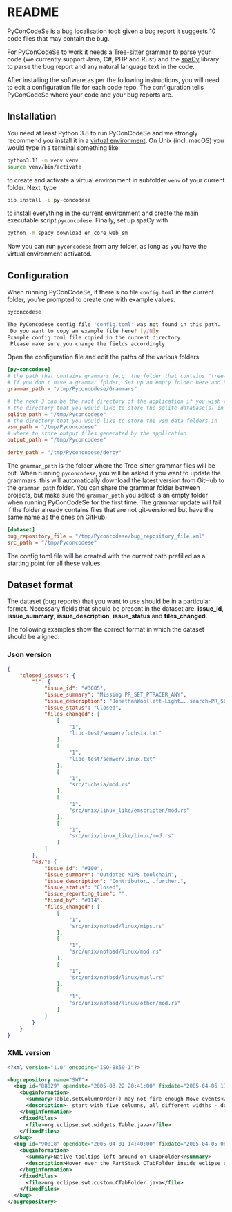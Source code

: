 # README

PyConCodeSe is a bug localisation tool: 
given a bug report it suggests 10 code files that may contain the bug. 

For PyConCodeSe to work it needs a [Tree-sitter](https://tree-sitter.github.io/tree-sitter/) grammar 
to parse your code (we currently support Java, C#, PHP and Rust) and 
the [spaCy](http://spacy.io) library to parse the bug report and any natural language text in the code.

After installing the software as per the following instructions,
you will need to edit a configuration file for each code repo.
The configuration tells PyConCodeSe where your code and your bug reports are.

## Installation

You need at least Python 3.8 to run PyConCodeSe and we strongly recommend you install it in a 
[virtual environment](https://packaging.python.org/en/latest/guides/installing-using-pip-and-virtual-environments).
On Unix (incl. macOS) you would type in a terminal something like:
```bash
python3.11 -m venv venv
source venv/bin/activate
```
to create and activate a virtual environment in subfolder `venv` of your current folder.
Next, type
```bash
pip install -i py-concodese
```
to install everything in the current environment and create the main executable script `pyconcodese`.
Finally, set up spaCy with
```bash
python -m spacy download en_core_web_sm
```
Now you can run `pyconcodese` from any folder, as long as you have the virtual environment activated.

## Configuration

When running PyConCodeSe, if there's no file `config.toml` in the current folder, 
you're prompted to create one with example values.
```bash
pyconcodese 

The PyConcodese config file 'config.toml' was not found in this path. 
 Do you want to copy an example file here? [y/N]y
Example config.toml file copied in the current directory.  
 Please make sure you change the fields accordingly
```
Open the configuration file and edit the paths of the various folders:
```toml
[py-concodese]
# the path that contains grammars (e.g. the folder that contains "tree-sitter-c-master")
# If you don't have a grammar fplder, Set up an empty folder here and Pyconcodese will download the grammars from Github
grammar_path = "/tmp/Pyconcodese/Grammars"

# the next 3 can be the root directory of the application if you wish (e.g.)
# the directory that you would like to store the sqlite database(s) in
sqlite_path = "/tmp/Pyconcodese"
# the directory that you would like to store the vsm data folders in
vsm_path = "/tmp/Pyconcodese"
# where to store output files generated by the application
output_path = "/tmp/Pyconcodese"

derby_path = "/tmp/Pyconcodese/derby"
```
The `grammar_path` is the folder where the Tree-sitter grammar files will be put.
When running `pyconcodese`, you will be asked if you want to update the grammars:
this will automatically download the latest version from GitHub to the `grammar_path` folder.
You can share the grammar folder between projects, but make sure the `grammar_path` you select 
is an empty folder when running PyConCodeSe for the first time.
The grammar update will fail if the folder already contains files that are not git-versioned
but have the same name as the ones on GitHub. 


```toml
[dataset]
bug_repository_file = "/tmp/Pyconcodese/bug_repository_file.xml"
src_path = "/tmp/Pyconcodese"
```

The config.toml file will be created with the current path prefilled as a starting point for all these values.


## Dataset format
The dataset (bug reports) that you want to use should be in a particular format. Necessary fields that should be present in the dataset are: **issue_id**, **issue_summary**, **issue_description**, **issue_status** and **files_changed**. 

The following examples show the correct format in which the dataset should be aligned: 

### Json version
```json
{
    "closed_issues": {
        "1": {
            "issue_id": "#3085",
            "issue_summary": "Missing PR_SET_PTRACER_ANY",
            "issue_description": "JonathanWoollett-Light…..search=PR_SET_PTRACER_ANY).",
            "issue_status": "Closed",
            "files_changed": [
                [
                    "1",
                    "libc-test/semver/fuchsia.txt"
                ],
                [
                    "1",
                    "libc-test/semver/linux.txt"
                ],
                [ 
                    "1", 
                    "src/fuchsia/mod.rs" 
                ], 
                [ 
                    "1", 
                    "src/unix/linux_like/emscripten/mod.rs" 
                ], 
                [ 
                    "1", 
                    "src/unix/linux_like/linux/mod.rs" 
                ] 
            ] 
        }, 
        "437": { 
            "issue_id": "#100", 
            "issue_summary": "Outdated MIPS toolchain", 
            "issue_description": "Contributor…..further.", 
            "issue_status": "Closed", 
            "issue_reporting_time": "", 
            "fixed_by": "#114", 
            "files_changed": [ 
                [ 
                    "1", 
                    "src/unix/notbsd/linux/mips.rs" 
                ], 
                [ 
                    "1", 
                    "src/unix/notbsd/linux/mod.rs" 
                ], 
                [ 
                    "1", 
                    "src/unix/notbsd/linux/musl.rs" 
                ], 
                [ 
                    "1", 
                    "src/unix/notbsd/linux/other/mod.rs" 
                ] 
            ] 
        } 
    } 
} 
```

### XML version
```xml
<?xml version="1.0" encoding="ISO-8859-1"?>

<bugrepository name="SWT">
  <bug id="88829" opendate="2005-03-22 20:41:00" fixdate="2005-04-06 17:05:00">
    <buginformation>
      <summary>Table.setColumnOrder() may not fire enough Move events</summary>
      <description>- start with five columns, all different widths - do Table.setColumnOrder(new int[] {4,1,2,3,0}); - SWT.Move events are fired for columns 0 and 4 because they swapped positions -&amp;gt; but Move should have been fired for all of the columns since the width of the first displayed column changed, and therefore all of the other columns are auto-shifted accordingly</description>
    </buginformation>
    <fixedFiles>
      <file>org.eclipse.swt.widgets.Table.java</file>
    </fixedFiles>
  </bug>
  <bug id="90018" opendate="2005-04-01 14:40:00" fixdate="2005-04-05 08:14:00">
    <buginformation>
      <summary>Native tooltips left around on CTabFolder</summary>
      <description>Hover over the PartStack CTabFolder inside eclipse until some native tooltip is displayed. For example, the maximize button. When the tooltip appears, change perspectives using the keybinding. the CTabFolder gets hidden, but its tooltip is permanently displayed and never goes away. Even if that CTabFolder is disposed (I'm assuming) when the perspective is closed.</description>
    </buginformation>
    <fixedFiles>
      <file>org.eclipse.swt.custom.CTabFolder.java</file>
    </fixedFiles>
  </bug>
</bugrepository>
```

